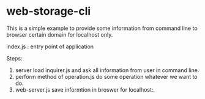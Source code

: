 # web-storage-cli

This is a simple example to provide some information from command line to browser certain domain for localhost only. 

index.js : entry point of application

Steps:
  1. server load inquirer.js and ask all information from user in command line.
  2. perform method of operation.js do some operation whatever we want to do.
  3. web-server.js save informtion in broswer for localhost:<port>.
